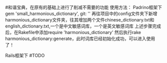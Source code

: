 #和谐宝典，在原有的基础上进行了削减不需要的功能
使用方法：
Padrino框架下
gem 'small_harmonious_dictionary', git: ''
再往项目中的config文件夹下新增harmonious_dictionary文件夹，往其增加两个文件chinese_dictionary.txt和english_dictionary.txt,一个是中文敏感词库，一个是英文敏感词库
上述步骤完成后，在Rakefile中添加require 'harmonious_dictionary'
然后执行rake harmonious_dictionary:generate，此时词库已经初始化成功，可以进入使用了！

Rails框架下
#TODO
